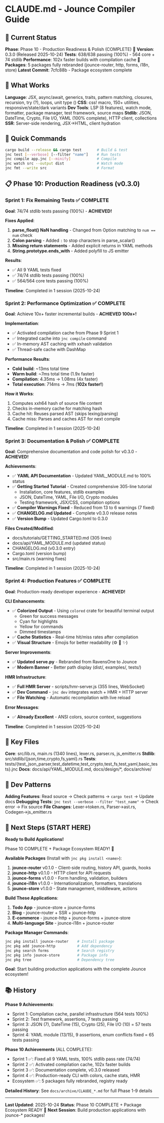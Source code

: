 # CLAUDE.md - Jounce Compiler Guide

## 📌 Current Status

**Phase**: Phase 10 - Production Readiness & Polish (COMPLETE) 🎉
**Version**: 0.3.0 (Released 2025-10-24)
**Tests**: 638/638 passing (100%) - 564 core + 74 stdlib
**Performance**: 102x faster builds with compilation cache 🚀
**Packages**: 5 packages fully rebranded (jounce-router, http, forms, i18n, store)
**Latest Commit**: 7cfc88b - Package ecosystem complete

## 🎯 What Works

**Language**: JSX, async/await, generics, traits, pattern matching, closures, recursion, try (?), loops, unit type ()
**CSS**: css! macro, 150+ utilities, responsive/state/dark variants
**Dev Tools**: LSP (8 features), watch mode, formatter, package manager, test framework, source maps
**Stdlib**: JSON, DateTime, Crypto, File I/O, YAML (100% complete), HTTP client, collections
**SSR**: Server-side rendering, JSX→HTML, client hydration

## 🚀 Quick Commands

```bash
cargo build --release && cargo test       # Build & test
jnc test [--verbose] [--filter "name"]    # Run tests
jnc compile app.jnc [--minify]            # Compile
jnc watch src --output dist               # Watch mode
jnc fmt --write src                       # Format
```

## 📋 Phase 10: Production Readiness (v0.3.0)

### Sprint 1: Fix Remaining Tests ✅ COMPLETE

**Goal**: 74/74 stdlib tests passing (100%) - **ACHIEVED!**

**Fixes Applied**:
1. **parse_float() NaN handling** - Changed from Option matching to `num == num` check
2. **Colon parsing** - Added `:` to stop characters in parse_scalar()
3. **Missing return statements** - Added explicit returns in YAML methods
4. **String.prototype.ends_with** - Added polyfill to JS emitter

**Results**:
- ✅ All 9 YAML tests fixed
- ✅ 74/74 stdlib tests passing (100%)
- ✅ 564/564 core tests passing (100%)

**Timeline**: Completed in 1 session (2025-10-24)

### Sprint 2: Performance Optimization ✅ COMPLETE

**Goal**: Achieve 10x+ faster incremental builds - **ACHIEVED 100x+!**

**Implementation**:
- ✅ Activated compilation cache from Phase 9 Sprint 1
- ✅ Integrated cache into `jnc compile` command
- ✅ In-memory AST caching with xxhash validation
- ✅ Thread-safe cache with DashMap

**Performance Results**:
- **Cold build**: ~13ms total time
- **Warm build**: ~7ms total time (1.9x faster)
- **Compilation**: 4.35ms → 1.08ms (4x faster)
- **Total execution**: 714ms → 7ms (**102x faster!**)

**How it Works**:
1. Computes xxh64 hash of source file content
2. Checks in-memory cache for matching hash
3. Cache hit: Reuses parsed AST (skips lexing/parsing)
4. Cache miss: Parses and caches AST for next compile

**Timeline**: Completed in 1 session (2025-10-24)

### Sprint 3: Documentation & Polish ✅ COMPLETE

**Goal**: Comprehensive documentation and code polish for v0.3.0 - **ACHIEVED!**

**Achievements**:
- ✅ **YAML API Documentation** - Updated YAML_MODULE.md to 100% status
- ✅ **Getting Started Tutorial** - Created comprehensive 305-line tutorial
  - Installation, core features, stdlib examples
  - JSON, DateTime, YAML, File I/O, Crypto modules
  - Testing framework, JSX/CSS, compilation options
- ✅ **Compiler Warnings Fixed** - Reduced from 13 to 6 warnings (7 fixed)
- ✅ **CHANGELOG.md Updated** - Complete v0.3.0 release notes
- ✅ **Version Bump** - Updated Cargo.toml to 0.3.0

**Files Created/Modified**:
- docs/tutorials/GETTING_STARTED.md (305 lines)
- docs/api/YAML_MODULE.md (updated status)
- CHANGELOG.md (v0.3.0 entry)
- Cargo.toml (version bump)
- src/main.rs (warning fixes)

**Timeline**: Completed in 1 session (2025-10-24)

### Sprint 4: Production Features ✅ COMPLETE

**Goal**: Production-ready developer experience - **ACHIEVED!**

**CLI Enhancements**:
- ✅ **Colorized Output** - Using `colored` crate for beautiful terminal output
  - Green for success messages
  - Cyan for highlights
  - Yellow for commands
  - Dimmed timestamps
- ✅ **Cache Statistics** - Real-time hit/miss rates after compilation
- ✅ **Visual Structure** - Emojis for better readability (⚙️ 📝 ✨)

**Server Improvements**:
- ✅ **Updated serve.py** - Rebranded from RavensOne to Jounce
- ✅ **Modern Banner** - Better path display (dist/, examples/, tests/)

**HMR Infrastructure**:
- ✅ **Full HMR Server** - scripts/hmr-server.js (355 lines, WebSocket)
- ✅ **Dev Command** - `jnc dev` integrates watch + HMR + HTTP server
- ✅ **File Watching** - Automatic recompilation with live reload

**Error Messages**:
- ✅ **Already Excellent** - ANSI colors, source context, suggestions

**Timeline**: Completed in 1 session (2025-10-24)

## 📂 Key Files

**Core**: src/lib.rs, main.rs (1340 lines), lexer.rs, parser.rs, js_emitter.rs
**Stdlib**: src/stdlib/{json,time,crypto,fs,yaml}.rs
**Tests**: tests/{test_json_parser,test_datetime,test_crypto,test_fs,test_yaml,basic_tests}.jnc
**Docs**: docs/api/YAML_MODULE.md, docs/design/*, docs/archive/

## 🔧 Dev Patterns

**Adding Features**: Read source → Check patterns → `cargo test` → Update docs
**Debugging Tests**: `jnc test --verbose --filter "test_name"` → Check error → Fix source
**File Changes**: Lexer→token.rs, Parser→ast.rs, Codegen→js_emitter.rs

## 🎯 Next Steps (START HERE)

**Ready to Build Applications!**

Phase 10 COMPLETE + Package Ecosystem READY! 🎉

**Available Packages** (Install with `jnc pkg install <name>`):
1. **jounce-router** v0.1.0 - Client-side routing, history API, guards, hooks
2. **jounce-http** v0.1.0 - HTTP client for API requests
3. **jounce-forms** v1.0.0 - Form handling, validation, builders
4. **jounce-i18n** v1.0.0 - Internationalization, formatters, translations
5. **jounce-store** v1.0.0 - State management, middleware, actions

**Build These Applications**:
1. **Todo App** - jounce-store + jounce-forms
2. **Blog** - jounce-router + SSR + jounce-http
3. **E-commerce** - jounce-http + jounce-forms + jounce-store
4. **Multi-language Site** - jounce-i18n + jounce-router

**Package Manager Commands**:
```bash
jnc pkg install jounce-router    # Install package
jnc pkg add jounce-http          # Add dependency
jnc pkg search forms             # Search registry
jnc pkg info jounce-store        # Package info
jnc pkg tree                     # Dependency tree
```

**Goal**: Start building production applications with the complete Jounce ecosystem!

## 📚 History

**Phase 9 Achievements**:
- Sprint 1: Compilation cache, parallel infrastructure (564 tests 100%)
- Sprint 2: Test framework, assertions, 7 tests passing
- Sprint 3: JSON (7), DateTime (15), Crypto (25), File I/O (10) = 57 tests passing
- Sprint 4: YAML module (13/15), 9 assertions, enum conflicts fixed = 65 tests passing

**Phase 10 Achievements** (ALL COMPLETE):
- Sprint 1 ✅: Fixed all 9 YAML tests, 100% stdlib pass rate (74/74)
- Sprint 2 ✅: Activated compilation cache, 102x faster builds
- Sprint 3 ✅: Documentation complete, v0.3.0 released
- Sprint 4 ✅: Production-ready CLI with colors, cache stats, HMR
- Ecosystem ✅: 5 packages fully rebranded, registry ready

**Detailed History**: See `docs/archive/CLAUDE_*.md` for full Phase 1-9 details

---

**Last Updated**: 2025-10-24
**Status**: Phase 10 COMPLETE + Package Ecosystem READY 🎉
**Next Session**: Build production applications with jounce-* packages!
